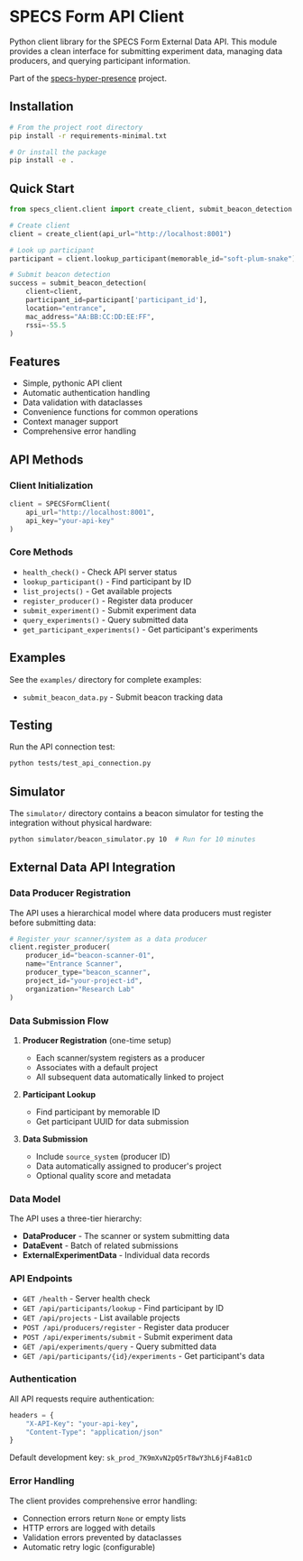 # SPECS Form API Client

Python client library for the SPECS Form External Data API. This module provides a clean interface for submitting experiment data, managing data producers, and querying participant information.

Part of the [specs-hyper-presence](https://github.com/latentstates/specs-hyper-presence) project.

## Installation

```bash
# From the project root directory
pip install -r requirements-minimal.txt

# Or install the package
pip install -e .
```

## Quick Start

```python
from specs_client.client import create_client, submit_beacon_detection

# Create client
client = create_client(api_url="http://localhost:8001")

# Look up participant
participant = client.lookup_participant(memorable_id="soft-plum-snake")

# Submit beacon detection
success = submit_beacon_detection(
    client=client,
    participant_id=participant['participant_id'],
    location="entrance",
    mac_address="AA:BB:CC:DD:EE:FF",
    rssi=-55.5
)
```

## Features

- Simple, pythonic API client
- Automatic authentication handling
- Data validation with dataclasses
- Convenience functions for common operations
- Context manager support
- Comprehensive error handling

## API Methods

### Client Initialization
```python
client = SPECSFormClient(
    api_url="http://localhost:8001",
    api_key="your-api-key"
)
```

### Core Methods

- `health_check()` - Check API server status
- `lookup_participant()` - Find participant by ID
- `list_projects()` - Get available projects
- `register_producer()` - Register data producer
- `submit_experiment()` - Submit experiment data
- `query_experiments()` - Query submitted data
- `get_participant_experiments()` - Get participant's experiments

## Examples

See the `examples/` directory for complete examples:
- `submit_beacon_data.py` - Submit beacon tracking data

## Testing

Run the API connection test:
```bash
python tests/test_api_connection.py
```

## Simulator

The `simulator/` directory contains a beacon simulator for testing the integration without physical hardware:
```bash
python simulator/beacon_simulator.py 10  # Run for 10 minutes
```

## External Data API Integration

### Data Producer Registration

The API uses a hierarchical model where data producers must register before submitting data:

```python
# Register your scanner/system as a data producer
client.register_producer(
    producer_id="beacon-scanner-01",
    name="Entrance Scanner",
    producer_type="beacon_scanner",
    project_id="your-project-id",
    organization="Research Lab"
)
```

### Data Submission Flow

1. **Producer Registration** (one-time setup)
   - Each scanner/system registers as a producer
   - Associates with a default project
   - All subsequent data automatically linked to project

2. **Participant Lookup**
   - Find participant by memorable ID
   - Get participant UUID for data submission

3. **Data Submission**
   - Include `source_system` (producer ID)
   - Data automatically assigned to producer's project
   - Optional quality score and metadata

### Data Model

The API uses a three-tier hierarchy:
- **DataProducer** - The scanner or system submitting data
- **DataEvent** - Batch of related submissions
- **ExternalExperimentData** - Individual data records

### API Endpoints

- `GET /health` - Server health check
- `GET /api/participants/lookup` - Find participant by ID
- `GET /api/projects` - List available projects
- `POST /api/producers/register` - Register data producer
- `POST /api/experiments/submit` - Submit experiment data
- `GET /api/experiments/query` - Query submitted data
- `GET /api/participants/{id}/experiments` - Get participant's data

### Authentication

All API requests require authentication:
```python
headers = {
    "X-API-Key": "your-api-key",
    "Content-Type": "application/json"
}
```

Default development key: `sk_prod_7K9mXvN2pQ5rT8wY3hL6jF4aB1cD`

### Error Handling

The client provides comprehensive error handling:
- Connection errors return `None` or empty lists
- HTTP errors are logged with details
- Validation errors prevented by dataclasses
- Automatic retry logic (configurable)